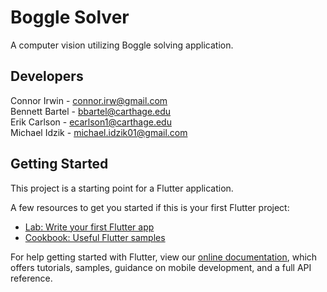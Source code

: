 # Boggle Solver
A computer vision utilizing Boggle solving application.

## Developers

Connor Irwin - connor.irw@gmail.com\
Bennett Bartel - bbartel@carthage.edu\
Erik Carlson - ecarlson1@carthage.edu\
Michael Idzik - michael.idzik01@gmail.com

## Getting Started

This project is a starting point for a Flutter application.

A few resources to get you started if this is your first Flutter project:

- [Lab: Write your first Flutter app](https://flutter.dev/docs/get-started/codelab)
- [Cookbook: Useful Flutter samples](https://flutter.dev/docs/cookbook)

For help getting started with Flutter, view our
[online documentation](https://flutter.dev/docs), which offers tutorials,
samples, guidance on mobile development, and a full API reference.
